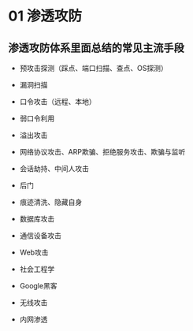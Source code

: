 # 01 渗透攻防

## 渗透攻防体系里面总结的常见主流手段

- 预攻击探测（踩点、端口扫描、查点、OS探测）
- 漏洞扫描
- 口令攻击（远程、本地）
- 弱口令利用
- 溢出攻击
- 网络协议攻击、ARP欺骗、拒绝服务攻击、欺骗与监听
- 会话劫持、中间人攻击
- 后门
- 痕迹清洗、隐藏自身



- 数据库攻击
- 通信设备攻击
- Web攻击
- 社会工程学
- Google黑客
- 无线攻击



- 内网渗透